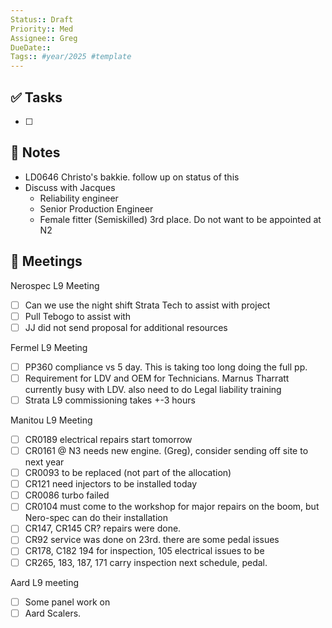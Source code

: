 ```yaml
---
Status:: Draft
Priority:: Med
Assignee:: Greg
DueDate:: 
Tags:: #year/2025 #template
---
```


## ✅ Tasks
- [ ]

## 📝 Notes
- LD0646 Christo's bakkie. follow up on status of this 
- Discuss with Jacques
	- Reliability engineer
	- Senior Production Engineer
	- Female fitter (Semiskilled) 3rd place. Do not want to be appointed at N2

## 📅 Meetings
Nerospec L9 Meeting
- [ ]  Can we use the night shift Strata Tech to assist with project
- [ ] Pull Tebogo to assist with 
- [ ] JJ did not send proposal for additional resources

Fermel L9 Meeting
- [ ] PP360 compliance vs 5 day. This is taking too long doing the full pp.
- [ ] Requirement for LDV and OEM for Technicians. Marnus Tharratt currently busy with LDV. also need to do Legal liability training
- [ ] Strata L9 commissioning takes +-3 hours

Manitou L9 Meeting
- [ ] CR0189 electrical repairs start tomorrow
- [ ] CR0161 @ N3 needs new engine. (Greg), consider sending off site to next year
- [ ] CR0093 to be replaced (not part of the allocation)
- [ ] CR121 need injectors to be installed today
- [ ] CR0086 turbo failed 
- [ ] CR0104 must come to the workshop for major repairs on the boom, but Nero-spec can do their installation
- [ ] CR147, CR145 CR? repairs were done.
- [ ] CR92 service was done on 23rd. there are some pedal issues
- [ ] CR178, C182 194 for inspection, 105 electrical issues to be
- [ ] CR265, 183, 187, 171 carry inspection next schedule, pedal.

Aard L9 meeting
- [ ] Some panel work on 
- [ ] Aard Scalers. 
